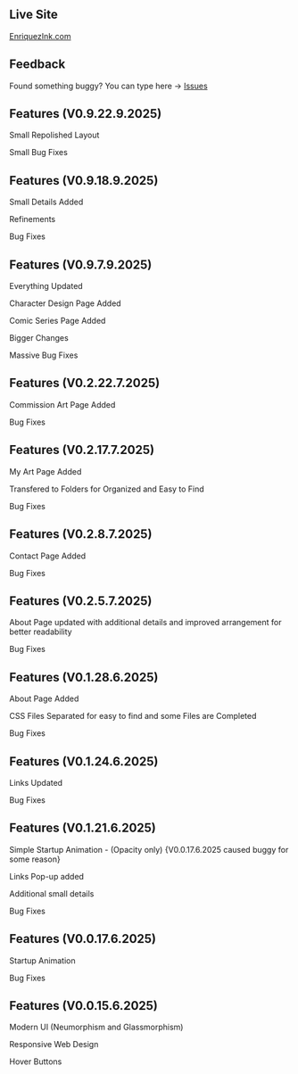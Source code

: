 ## Live Site  
<a href="https://ethanenriquez.github.io/enriquezink.com" target="_blank" rel="noopener noreferrer">EnriquezInk.com</a>

## Feedback  
Found something buggy? You can type here → [Issues](https://github.com/Ethanenriquez/enriquezink.com/issues)

## Features (V0.9.22.9.2025)
Small Repolished Layout

Small Bug Fixes

## Features (V0.9.18.9.2025)
Small Details Added

Refinements

Bug Fixes

## Features (V0.9.7.9.2025)
Everything Updated

Character Design Page Added

Comic Series Page Added

Bigger Changes

Massive Bug Fixes

## Features (V0.2.22.7.2025)
Commission Art Page Added

Bug Fixes

## Features (V0.2.17.7.2025)
My Art Page Added

Transfered to Folders for Organized and Easy to Find

Bug Fixes

## Features (V0.2.8.7.2025)
Contact Page Added

Bug Fixes

## Features (V0.2.5.7.2025)
About Page updated with additional details and improved arrangement for better readability

Bug Fixes

## Features (V0.1.28.6.2025)
About Page Added

CSS Files Separated for easy to find and some Files are Completed

Bug Fixes

## Features (V0.1.24.6.2025)
Links Updated

Bug Fixes

## Features (V0.1.21.6.2025)
Simple Startup Animation - (Opacity only) {V0.0.17.6.2025 caused buggy for some reason}

Links Pop-up added

Additional small details

Bug Fixes

## Features (V0.0.17.6.2025)
Startup Animation

Bug Fixes 

## Features (V0.0.15.6.2025)  
Modern UI (Neumorphism and Glassmorphism)

Responsive Web Design

Hover Buttons
